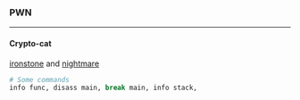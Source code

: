### PWN 

---

#### Crypto-cat

[ironstone](https://ir0nstone.gitbook.io/notes/other/pwntools) and [nightmare](https://guyinatuxedo.github.io/)

```py
# Some commands
info func, disass main, break main, info stack, 
